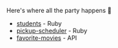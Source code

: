Here's where all the party happens :tada:

* [students](../../tree/students) - Ruby
* [pickup-scheduler](../../tree/pickup-scheduler) - Ruby
* [favorite-movies](../../tree/favorite-movies) - API
